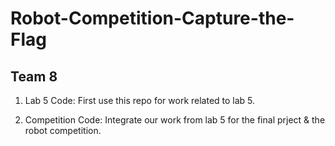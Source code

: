 # Robot-Competition-Capture-the-Flag

## Team 8

1) Lab 5 Code: First use this repo for work related to lab 5.

2) Competition Code: Integrate our work from lab 5 for the final prject & the robot competition.


